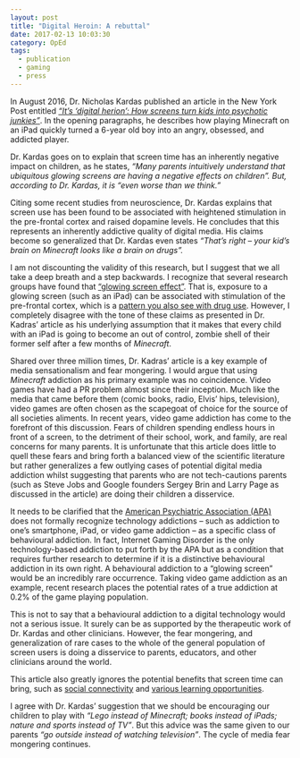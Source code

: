 ```yaml
---
layout: post
title: "Digital Heroin: A rebuttal"
date: 2017-02-13 10:03:30
category: OpEd
tags: 
  - publication
  - gaming
  - press
---
```


In August 2016, Dr. Nicholas Kardas published an article in the New York Post entitled _[“It’s ‘digital herion’: How screens turn kids into psychotic junkies”](http://nypost.com/2016/08/27/its-digital-heroin-how-screens-turn-kids-into-psychotic-junkies/)_. In the opening paragraphs, he describes how playing Minecraft on an iPad quickly turned a 6-year old boy into an angry, obsessed, and addicted player. 

Dr. Kardas goes on to explain that screen time has an inherently negative impact on children, as he states, _“Many parents intuitively understand that ubiquitous glowing screens are having a negative effects on children”.  But, according to Dr. Kardas, it is “even worse than we think.”_  

Citing some recent studies from neuroscience, Dr. Kardas explains that screen use has been found to be associated with heightened stimulation in the pre-frontal cortex and raised dopamine levels. He concludes that this represents an inherently addictive quality of digital media. His claims become so generalized that Dr. Kardas even states _“That’s right – your kid’s brain on Minecraft looks like a brain on drugs”._  

I am not discounting the validity of this research, but I suggest that we all take a deep breath and a step backwards. I recognize that several research groups have found that [“glowing screen effect”](http://www.nature.com/scitable/blog/mind-read/what_keeps_you_awake_at). That is, exposure to a glowing screen (such as an iPad) can be associated with stimulation of the pre-frontal cortex, which is a [pattern you also see with drug use](https://www.drugabuse.gov/publications/drugs-brains-behavior-science-addiction/drugs-brain). However, I completely disagree with the tone of these claims as presented in Dr. Kadras’ article as his underlying assumption that it makes that every child with an iPad is going to become an out of control, zombie shell of their former self after a few months of _Minecraft_.

Shared over three million times, Dr. Kadras’ article is a key example of media sensationalism and fear mongering. I would argue that using _Minecraft_ addiction as his primary example was no coincidence. Video games have had a PR problem almost since their inception. Much like the media that came before them (comic books, radio, Elvis’ hips, television), video games are often chosen as the scapegoat of choice for the source of all societies aliments. In recent years, video game addiction has come to the forefront of this discussion. Fears of children spending endless hours in front of a screen, to the detriment of their school, work, and family, are real concerns for many parents. It is unfortunate that this article does little to quell these fears and bring forth a balanced view of the scientific literature but rather generalizes a few outlying cases of potential digital media addiction whilst suggesting that parents who are not tech-cautions parents (such as Steve Jobs and Google founders Sergey Brin and Larry Page as discussed in the article) are doing their children a disservice.

It needs to be clarified that the [American Psychiatric Association (APA)](https://www.psychiatry.org/) does not formally recognize technology addictions – such as addiction to one’s smartphone, iPad, or video game addiction – as a specific class of behavioural addiction. In fact, Internet Gaming Disorder is the only technology-based addiction to put forth by the APA but as a condition that requires further research to determine if it is a distinctive behavioural addiction in its own right. A behavioural addiction to a “glowing screen” would be an incredibly rare occurrence.  Taking video game addiction as an example, recent research places the potential rates of a true addiction at 0.2% of the game playing population.

This is not to say that a behavioural addiction to a digital technology would not a serious issue. It surely can be as supported by the therapeutic work of Dr. Kardas and other clinicians.  However, the fear mongering, and generalization of rare cases to the whole of the general population of screen users is doing a disservice to parents, educators, and other clinicians around the world. 

This article also greatly ignores the potential benefits that screen time can bring, such as [social connectivity](https://blogs.scientificamerican.com/guest-blog/look-up-exaggerates-damages-of-social-media/) and [various learning opportunities](https://www.amazon.com/Video-Games-Learning-Literacy-Second/dp/1403984530).  

I agree with Dr. Kardas’ suggestion that we should be encouraging our children to play with _“Lego instead of Minecraft; books instead of iPads; nature and sports instead of TV”_. But this advice was the same given to our parents _“go outside instead of watching television”_. The cycle of media fear mongering continues. 


